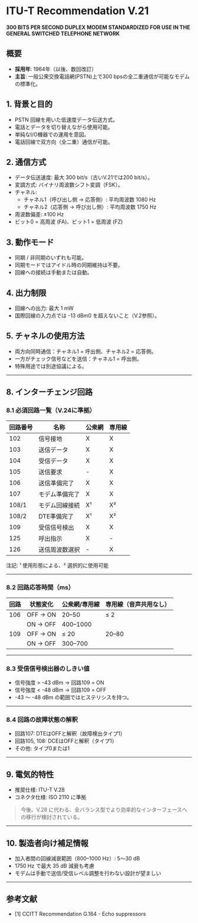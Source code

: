 
# ITU-T Recommendation V.21

**300 BITS PER SECOND DUPLEX MODEM STANDARDIZED FOR USE IN THE GENERAL SWITCHED TELEPHONE NETWORK**

## 概要

- **採用年**: 1964年（以後、数回改訂）
- **主旨**: 一般公衆交換電話網(PSTN)上で300 bpsの全二重通信が可能なモデムの標準化。

## 1. 背景と目的

- PSTN 回線を用いた低速度データ伝送方式。
- 電話とデータを切り替えながら使用可能。
- 単純なI/O機器での運用を意図。
- 電話回線で双方向（全二重）通信が可能。

## 2. 通信方式

- データ伝送速度: 最大 300 bit/s（古いV.21では200 bit/s）。
- 変調方式: バイナリ周波数シフト変調（FSK）。
- チャネル:
  - チャネル1（呼び出し側 → 応答側）: 平均周波数 1080 Hz
  - チャネル2（応答側 → 呼び出し側）: 平均周波数 1750 Hz
- 周波数偏差: ±100 Hz
- ビット0 = 高周波 (FA)、ビット1 = 低周波 (FZ)

## 3. 動作モード

- 同期 / 非同期のいずれも可能。
- 同期モードではアイドル時の同期維持は不要。
- 回線への接続は手動または自動。

## 4. 出力制限

- 回線への出力: 最大 1 mW
- 国際回線の入力点では -13 dBm0 を超えないこと（V.2参照）。

## 5. チャネルの使用方法

- 両方向同時通信：チャネル1 = 呼出側、チャネル2 = 応答側。
- 一方がチェック信号などを送信：チャネル1 = 呼出側。
- 特殊用途では別途協議による。

---

## 8. インターチェンジ回路

### 8.1 必須回路一覧（V.24に準拠）

| 回路番号 | 名称                         | 公衆網 | 専用線 |
|----------|------------------------------|--------|--------|
| 102      | 信号接地                     | X      | X      |
| 103      | 送信データ                   | X      | X      |
| 104      | 受信データ                   | X      | X      |
| 105      | 送信要求                     | -      | X      |
| 106      | 送信準備完了                 | X      | X      |
| 107      | モデム準備完了               | X      | X      |
| 108/1    | モデム回線接続               | X¹     | X²     |
| 108/2    | DTE準備完了                  | X¹     | X²     |
| 109      | 受信信号検出                 | X      | X      |
| 125      | 呼出指示                     | X      | -      |
| 126      | 送信周波数選択               | -      | X      |

注記: ¹ 使用形態による、² 選択的に使用可能

---

### 8.2 回路応答時間（ms）

| 回路 | 状態変化        | 公衆網/専用線 | 専用線（音声共用なし） |
|------|----------------|----------------|--------------------------|
| 106  | OFF → ON      | 20–50          | ≤ 2                      |
|      | ON → OFF      | 400–1000       |                          |
| 109  | OFF → ON      | ≤ 20           | 20–80                    |
|      | ON → OFF      | 300–700        |                          |

---

### 8.3 受信信号検出器のしきい値

- 信号強度 > -43 dBm → 回路109 = ON
- 信号強度 < -48 dBm → 回路109 = OFF
- -43 ～ -48 dBm の範囲ではヒステリシスを持つ。

---

### 8.4 回路の故障状態の解釈

- 回路107: DTEはOFFと解釈（故障検出タイプ1）
- 回路105, 108: DCEはOFFと解釈（タイプ1）
- その他: タイプ0または1

---

## 9. 電気的特性

- 推奨仕様: ITU-T V.28
- コネクタ仕様: ISO 2110 に準拠

> 今後、V.28 に代わる、全バランス型でより効率的なインターフェースへの移行が検討されている。

---

## 10. 製造者向け補足情報

- 加入者間の回線減衰範囲（800–1000 Hz）: 5～30 dB
- 1750 Hz で最大 35 dB 減衰も考慮
- モデムは手動で送信/受信レベル調整を行わない設計が望ましい

---

## 参考文献

- [1] CCITT Recommendation G.164 - Echo suppressors
